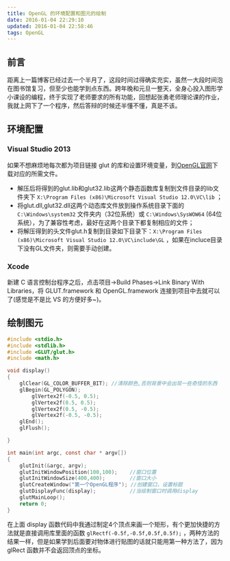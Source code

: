 ```yaml
---
title: OpenGL 的环境配置和图元的绘制
date: 2016-01-04 22:29:10
updated: 2016-01-04 22:58:46
tags: OpenGL
---
```


## 前言

距离上一篇博客已经过去一个半月了，这段时间过得确实充实，虽然一大段时间泡在图书馆复习，但至少也能学到点东西。跨年晚和元旦一整天，全身心投入图形学小课设的编程，终于实现了老师要求的所有功能，回想起张勇老师理论课的作业，我就上网下了一个程序，然后答辩的时候还半懂不懂，真是不该。

<!-- more -->

## 环境配置

### Visual Studio 2013
如果不想麻烦地每次都为项目链接 glut 的库和设置环境变量，到[OpenGL官网](http://www.opengl.org/resources/libraries/glut)下载对应的所需文件。

* 解压后将得到的glut.lib和glut32.lib这两个静态函数库复制到文件目录的lib文件夹下 `X:\Program Files (x86)\Microsoft Visual Studio 12.0\VC\lib` ；
* 将glut.dll,glut32.dll这两个动态库文件放到操作系统目录下面的 `C:\Windows\system32` 文件夹内（32位系统）或 `C:\Windows\SysWOW64` (64位系统），为了兼容性考虑，最好在这两个目录下都复制相应的文件；
* 将解压得到的头文件glut.h复制到目录如下目录下：`X:\Program Files (x86)\Microsoft Visual Studio 12.0\VC\include\GL` ，如果在incluce目录下没有GL文件夹，则需要手动创建。

### Xcode
新建 C 语言控制台程序之后，点击项目->Build Phases->Link Binary With Libraries，将 GLUT.framework 和 OpenGL.framework 连接到项目中去就可以了(感觉是不是比 VS 的方便好多~)。

## 绘制图元

``` c
#include <stdio.h>
#include <stdlib.h>
#include <GLUT/glut.h>
#include <math.h>

void display()
{
    glClear(GL_COLOR_BUFFER_BIT); //清除颜色,否则背景中会出现一些奇怪的东西
    glBegin(GL_POLYGON);
        glVertex2f(-0.5, 0.5);
        glVertex2f(0.5, 0.5);
        glVertex2f(0.5, -0.5);
        glVertex2f(-0.5, -0.5);
    glEnd();
    glFlush();

}

int main(int argc, const char * argv[]) 
{
    glutInit(&argc, argv);
    glutInitWindowPosition(100,100);    //窗口位置
    glutInitWindowSize(400,400);        //窗口大小
    glutCreateWindow("第一个OpenGL程序"); //创建窗口，设置标题
    glutDisplayFunc(display);           //当绘制窗口时调用display
    glutMainLoop();
    return 0;
}
```
  
在上面 display 函数代码中我通过制定4个顶点来画一个矩形，有个更加快捷的方法就是直接调用库里面的函数 `glRectf(-0.5f,-0.5f,0.5f,0.5f);` ，两种方法的结果一样，但是如果学到后面要对物体进行贴图的话就只能用第一种方法了，因为 glRect 函数并不会返回顶点的坐标。
